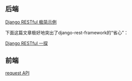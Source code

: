 

## 后端

[Django RESTful 极简示例](https://www.django-rest-framework.org/#example)

下面这篇文章极好地突出了django-rest-framework的“省心”：

[Django RESTful 一探](https://zhuanlan.zhihu.com/p/643397754)

## 前端

[request API](https://zh.uniapp.dcloud.io/api/request/request.html)

